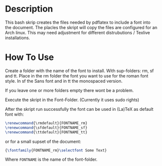 # Description

This bash skrip creates the files needed by pdflatex to include a font into the document.
The placles the skript will copy the files are configured for an Arch linux.
This may need adjustment for different distrubutions / Texlive installations.

# How To Use

Create a folder with the name of the font to install.
With sup-folders: rm, sf and tt.
Place in the rm folder the font you want to use for the roman font style.
In sf the Sans font and in tt the monospaced version.

If you leave one or more folders empty there wont be a problem.

Execute the skript in the Font-Folder. (Currently it uses sudo rights)

After the skript run successfully the font can be used in (La)TeX as default font with:

```latex
\renewcommand{\rmdefault}{FONTNAME_rm}
\renewcommand{\sfdefault}{FONTNAME_sf}
\renewcommand{\ttdefault}{FONTNAME_tt}
```

or for a small supset of the document:

```latex
{\fontfamily{FONTNAME_rm}\selectfont Some Text}
```

Where `FONTNAME` is the name of the font-folder. 


